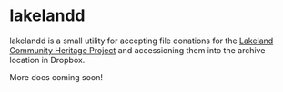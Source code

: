 # lakelandd

lakelandd is a small utility for accepting file donations for the [Lakeland
Community Heritage Project] and accessioning them into the archive location in
Dropbox.

More docs coming soon!

[Lakeland Community Heritage Project]: https://lakelandchp.com/
